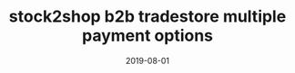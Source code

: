 ---
title: "stock2shop b2b tradestore multiple payment options"
heading: ""
titleList: "Give your resellers the option to pay upfront"
description: ""
summary: "It’s one thing to have a long list of debtors, it’s quite another to get the money in the bank. That’s why when a customer shows a willingness to pay upfront, it’s wise to take their money."
lead: ""
image: "/uploads/article-payment-methods.png"
imageAlt: payment methods
date: 2019-08-01
---
